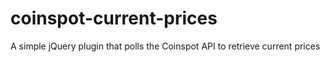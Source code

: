 coinspot-current-prices
=======================

A simple jQuery plugin that polls the Coinspot API to retrieve current prices
